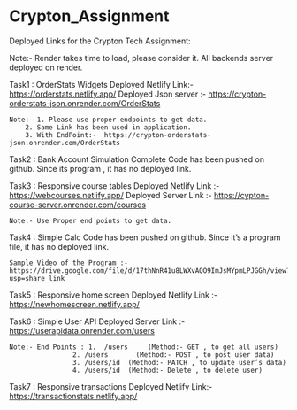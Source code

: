 # Crypton_Assignment

Deployed Links for the Crypton Tech Assignment:

Note:- Render takes time to load, please consider it.
	 All backends server deployed on render.

Task1 : OrderStats Widgets
	Deployed Netlify Link:- https://orderstats.netlify.app/
	Deployed Json server  :- https://crypton-orderstats-json.onrender.com/OrderStats

	Note:- 1. Please use proper endpoints to get data.
		2. Same Link has been used in application.
		3. With EndPoint:-  https://crypton-orderstats-json.onrender.com/OrderStats
 

Task2 :  Bank Account Simulation
  Complete Code has been pushed on github.
  Since its program , it has no deployed link.

Task3 : Responsive course tables
	Deployed Netlify Link  :- https://webcourses.netlify.app/
	Deployed Server Link :- https://cypton-course-server.onrender.com/courses

	Note:- Use Proper end points to get data.

Task4 :  Simple Calc
	Code has been pushed on github.
	Since it’s a program file, it has no deployed link.

	Sample Video of the Program :- https://drive.google.com/file/d/17thNnR41u8LWXvAQO9ImJsMYpmLPJGGh/view?usp=share_link


Task5 : Responsive home screen
	Deployed Netlify Link :- https://newhomescreen.netlify.app/

Task6 :  Simple User API
	Deployed Server Link :-  https://userapidata.onrender.com/users
	
	Note:- End Points : 1.  /users     (Method:- GET , to get all users)
			        2. /users	    (Method:- POST , to post user data)
			        3. /users/id  (Method:- PATCH , to update user’s data)
			        4. /users/id  (Method:- Delete , to delete user)

Task7 : Responsive transactions
	Deployed Netlify Link:-  https://transactionstats.netlify.app/



